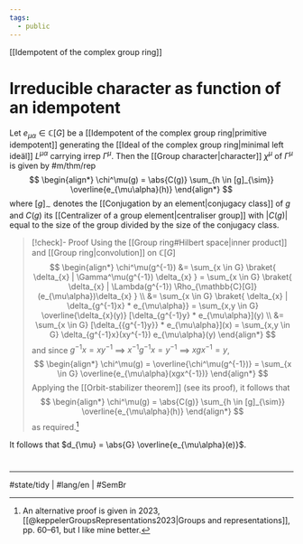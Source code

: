 ```yaml
---
tags:
  - public
---
```

[[Idempotent of the complex group ring]]
# Irreducible character as function of an idempotent

Let $e_{\mu\alpha} \in \mathbb{C}[G]$ be a [[Idempotent of the complex group ring|primitive idempotent]] generating the [[Ideal of the complex group ring|minimal left ideäl]] $L^{\mu\alpha}$ carrying irrep $\Gamma^\mu$.
Then the [[Group character|character]] $\chi^\mu$ of $\Gamma^\mu$ is given by #m/thm/rep
$$
\begin{align*}
\chi^\mu(g) = \abs{C(g)} \sum_{h \in [g]_{\sim}} \overline{e_{\mu\alpha}(h)}
\end{align*}
$$
where $[g]_{\sim}$ denotes the [[Conjugation by an element|conjugacy class]] of $g$ and $C(g)$ its [[Centralizer of a group element|centraliser group]] with $|C(g)|$ equal to the size of the group divided by the size of the conjugacy class.

> [!check]- Proof
> Using the [[Group ring#Hilbert space|inner product]] and [[Group ring|convolution]] on $\mathbb{C}[G]$ 
> $$
> \begin{align*}
> \chi^\mu(g^{-1}) &= \sum_{x \in G} \braket{ \delta_{x} | \Gamma^\mu(g^{-1}) \delta_{x} } = \sum_{x \in G} \braket{ \delta_{x} | \Lambda(g^{-1}) \Rho_{\mathbb{C}[G]}(e_{\mu\alpha})\delta_{x} } \\
> &= \sum_{x \in G} \braket{ \delta_{x} | \delta_{g^{-1}x} * e_{\mu\alpha}}
> = \sum_{x,y \in G} \overline{\delta_{x}(y)} [\delta_{g^{-1}y} * e_{\mu\alpha}](y) \\
> &= \sum_{x \in G} [\delta_{{g^{-1}y}} * e_{\mu\alpha}](x) = \sum_{x,y \in G} \delta_{g^{-1}x}(xy^{-1}) e_{\mu\alpha}(y)
> \end{align*}
> $$
> and since $g^{-1}x = xy^{-1}$ $\implies$ $x^{-1}g^{-1}x = y^{-1}$ $\implies$ $xgx^{-1} = y$,
> $$
> \begin{align*}
> \chi^\mu(g) = \overline{\chi^\mu(g^{-1})} = \sum_{x \in G} \overline{e_{\mu\alpha}(xgx^{-1})}
> \end{align*}
> $$
> Applying the [[Orbit-stabilizer theorem]] (see its proof), it follows that
> $$
> \begin{align*}
> \chi^\mu(g) = \abs{C(g)} \sum_{h \in [g]_{\sim}} \overline{e_{\mu\alpha}(h)}
> \end{align*}
> $$
> as required.[^kep]
> <span class="QED"/>

It follows that $d_{\mu} = \abs{G} \overline{e_{\mu\alpha}(e)}$.

[^kep]: An alternative proof is given in 2023, [[@keppelerGroupsRepresentations2023|Groups and representations]], pp. 60–61, but I like mine better.

#
---
#state/tidy | #lang/en | #SemBr
